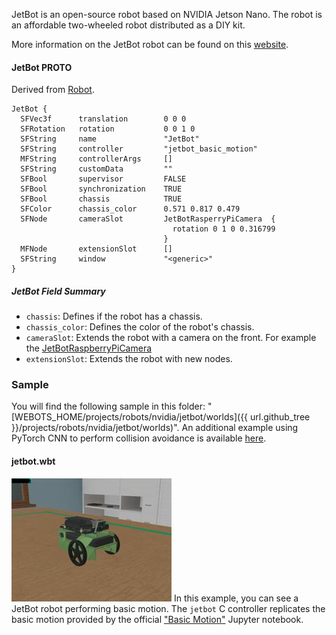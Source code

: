 JetBot is an open-source robot based on NVIDIA Jetson Nano.
The robot is an affordable two-wheeled robot distributed as a DIY kit.

More information on the JetBot robot can be found on this [website](https://jetbot.org).

#### JetBot PROTO

Derived from [Robot](https://cyberbotics.com/doc/reference/robot).

```
JetBot {
  SFVec3f      translation        0 0 0
  SFRotation   rotation           0 0 1 0
  SFString     name               "JetBot"
  SFString     controller         "jetbot_basic_motion"
  MFString     controllerArgs     []
  SFString     customData         ""
  SFBool       supervisor         FALSE
  SFBool       synchronization    TRUE
  SFBool       chassis            TRUE
  SFColor      chassis_color      0.571 0.817 0.479
  SFNode       cameraSlot         JetBotRasperryPiCamera  {
                                    rotation 0 1 0 0.316799
                                  }
  MFNode       extensionSlot      []
  SFString     window             "<generic>"
}
```

##### JetBot Field Summary

- `chassis`: Defines if the robot has a chassis.
- `chassis_color`:  Defines the color of the robot's chassis.
- `cameraSlot`:  Extends the robot with a camera on the front. For example the [JetBotRaspberryPiCamera](https://webots.cloud/run?url=https://github.com/cyberbotics/webots/blob/doc-add-robots/projects/robots/nvidia/jetbot/protos/JetBotRaspberryPiCamera.proto)
- `extensionSlot`: Extends the robot with new nodes.

### Sample

You will find the following sample in this folder: "[WEBOTS\_HOME/projects/robots/nvidia/jetbot/worlds]({{ url.github_tree }}/projects/robots/nvidia/jetbot/worlds)".
An additional example using PyTorch CNN to perform collision avoidance is available [here](https://github.com/cyberbotics/webots-projects/blob/projects/nvidia-jetbot-collision-avoidance).

#### jetbot.wbt

![jetbot.wbt.png](images/jetbot/jetbot.wbt.thumbnail.jpg) In this example, you can see a JetBot robot performing basic motion.
The `jetbot` C controller replicates the basic motion provided by the official ["Basic Motion"](https://github.com/NVIDIA-AI-IOT/jetbot/blob/master/notebooks/basic_motion/basic_motion.ipynb) Jupyter notebook.
